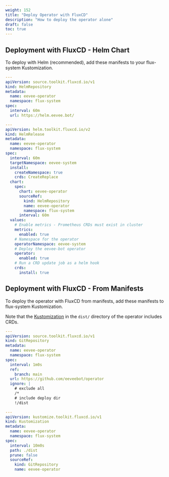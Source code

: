```yaml
---
weight: 152
title: "Deploy Operator with FluxCD"
description: "How to deploy the operator alone"
draft: false
toc: true
---
```


## Deployment with FluxCD - Helm Chart

To deploy with Helm (recommended), add these manifests to your flux-system Kustomization.

```yaml
---
apiVersion: source.toolkit.fluxcd.io/v1
kind: HelmRepository
metadata:
  name: eevee-operator
  namespace: flux-system
spec:
  interval: 60m
  url: https://helm.eevee.bot/

---
apiVersion: helm.toolkit.fluxcd.io/v2
kind: HelmRelease
metadata:
  name: eevee-operator
  namespace: flux-system
spec:
  interval: 60m
  targetNamespace: eevee-system
  install:
    createNamespace: true
    crds: CreateReplace
  chart:
    spec:
      chart: eevee-operator
      sourceRef:
        kind: HelmRepository
        name: eevee-operator
        namespace: flux-system
      interval: 60m
  values:
    # Enable metrics - Prometheus CRDs must exist in cluster
    metrics:
      enabled: true
    # Namespace for the operator
    operatorNamespace: eevee-system
    # Deploy the eevee-bot operator
    operator:
      enabled: true
    # Run a CRD update job as a helm hook
    crds:
      install: true
```

## Deployment with FluxCD - From Manifests

To deploy the operator with FluxCD from manifests, add these manifests to flux-system Kustomization.

Note that the [Kustomization](https://github.com/eeveebot/operator/blob/main/dist/kustomization.yaml) in the `dist/` directory of the operator includes CRDs.

```yaml
---
apiVersion: source.toolkit.fluxcd.io/v1
kind: GitRepository
metadata:
  name: eevee-operator
  namespace: flux-system
spec:
  interval: 1m0s
  ref:
    branch: main
  url: https://github.com/eeveebot/operator
  ignore: |
    # exclude all
    /*
    # include deploy dir
    !/dist

---
apiVersion: kustomize.toolkit.fluxcd.io/v1
kind: Kustomization
metadata:
  name: eevee-operator
  namespace: flux-system
spec:
  interval: 10m0s
  path: ./dist
  prune: false
  sourceRef:
    kind: GitRepository
    name: eevee-operator
```
